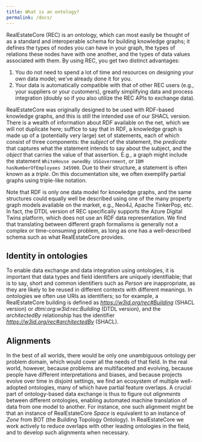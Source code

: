 ```yaml
---
title: What is an ontology?
permalink: /docs/
---
```


RealEstateCore (REC) is an ontology, which can most easily be thought of as a standard and interoperable schema for building knowledge graphs; it defines the types of nodes you can have in your graph, the types of relations these nodes have with one another, and the types of data values associated with them. By using REC, you get two distinct advantages:

1. You do not need to spend a lot of time and resources on designing your own data model; we’ve already done it for you.
2. Your data is automatically compatible with that of other REC users (e.g., your suppliers or your customers), greatly simplifying data and process integration (doubly so if you also utilize the REC APIs to exchange data).

RealEstateCore was originally designed to be used with RDF-based knowledge graphs, and this is still the intended use of our SHACL version. There is a wealth of information about RDF available on the net, which we will not duplicate here; suffice to say that in RDF, a knowledge graph is made up of a (potentially very large) set of statements, each of which consist of three components: the *subject* of the statement, the *predicate* that captures what the statement intends to say about the subject, and the *object* that carries the value of that assertion. E.g., a graph might include the statement `WhiteHouse ownedBy USGovernment`, or `IBM hasNumberOfEmployees 345900`. Due to their structure, a statement is often known as a *triple*. On this documentation site, we often exemplify partial graphs using triple-like notation. 

Note that RDF is only one data model for knowledge graphs, and the same structures could equally well be described using one of the many property graph models available on the market, e.g., Neo4J, Apache TinkerPop, etc. In fact, the DTDL version of REC specifically supports the Azure Digital Twins platform, which does not use an RDF data representation. We find that translating between different graph formalisms is generally not a complex or time-consuming problem, as long as one has a well-described schema such as what RealEstateCore provides.

## Identity in ontologies

To enable data exchange and data integration using ontologies, it is important that data types and field identifiers are uniquely identifiable; that is to say, short and common identifiers such as *Person* are inappropriate, as they are likely to be reused in different contexts with different meanings. In ontologies we often use URIs as identifiers; so for example, a RealEstateCore building is defined as *https://w3id.org/rec#Building* (SHACL version) or *dtmi:org:w3id:rec:Building* (DTDL version), and the *architectedBy* relationship has the identifier *https://w3id.org/rec#architectedBy* (SHACL).

## Alignments

In the best of all worlds, there would be only one unambiguous ontology per problem domain, which would cover all the needs of that field. In the real world, however, because problems are multifaceted and evolving, because people have different interpretations and biases, and because projects evolve over time in disjoint settings, we find an ecosystem of multiple well-adopted ontologies, many of which have partial feature overlaps. A crucial part of ontology-based data exchange is thus to figure out *alignments* between different ontologies, enabling automated machine translation of data from one model to another. For instance, one such alignment might be that an instance of RealEstateCore *Space* is equivalent to an instance of *Zone* from BOT (the Building Topology Ontology). In RealEstateCore we work actively to reduce overlaps with other leading ontologies in the field, and to develop such alignments when necessary.